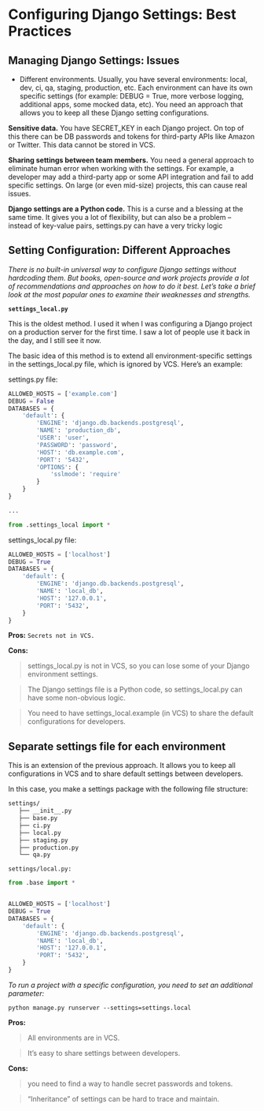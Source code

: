 # Configuring Django Settings: Best Practices

## Managing Django Settings: Issues


* Different environments. Usually, you have several environments: local, dev, ci, qa, staging, production, etc. Each environment can have its own specific settings (for example: DEBUG = True, more verbose logging, additional apps, some mocked data, etc). You need an approach that allows you to keep all these Django setting configurations.

**Sensitive data.** You have SECRET_KEY in each Django project. On top of this there can be DB passwords and tokens for third-party APIs like Amazon or Twitter. This data cannot be stored in VCS.

**Sharing settings between team members.** You need a general approach to eliminate human error when working with the settings. For example, a developer may add a third-party app or some API integration and fail to add specific settings. On large (or even mid-size) projects, this can cause real issues.

**Django settings are a Python code.** This is a curse and a blessing at the same time. It gives you a lot of flexibility, but can also be a problem – instead of key-value pairs, settings.py can have a very tricky logic


## Setting Configuration: Different Approaches

_There is no built-in universal way to configure Django settings without hardcoding them. But books, open-source and work projects provide a lot of recommendations and approaches on how to do it best. Let’s take a brief look at the most popular ones to examine their weaknesses and strengths._

**`settings_local.py`**

This is the oldest method. I used it when I was configuring a Django project on a production server for the first time. I saw a lot of people use it back in the day, and I still see it now.

The basic idea of this method is to extend all environment-specific settings in the settings_local.py file, which is ignored by VCS. Here’s an example:

settings.py file:

```py
ALLOWED_HOSTS = ['example.com']
DEBUG = False
DATABASES = {
    'default': {
        'ENGINE': 'django.db.backends.postgresql',
        'NAME': 'production_db',
        'USER': 'user',
        'PASSWORD': 'password',
        'HOST': 'db.example.com',
        'PORT': '5432',
        'OPTIONS': {
            'sslmode': 'require'
        }
    }
}

...

from .settings_local import *
```

settings_local.py file:

```py
ALLOWED_HOSTS = ['localhost']
DEBUG = True
DATABASES = {
    'default': {
        'ENGINE': 'django.db.backends.postgresql',
        'NAME': 'local_db',
        'HOST': '127.0.0.1',
        'PORT': '5432',
    }
}
```

**Pros:**
`Secrets not in VCS.`

**Cons:**

> settings_local.py is not in VCS, so you can lose some of your Django environment settings.

> The Django settings file is a Python code, so settings_local.py can have some non-obvious logic.

> You need to have settings_local.example (in VCS) to share the default configurations for developers.

## Separate settings file for each environment

This is an extension of the previous approach. It allows you to keep all configurations in VCS and to share default settings between developers.

In this case, you make a settings package with the following file structure:

```html
settings/
   ├── __init__.py
   ├── base.py
   ├── ci.py
   ├── local.py
   ├── staging.py
   ├── production.py
   └── qa.py
```
`settings/local.py:`

```py
from .base import *


ALLOWED_HOSTS = ['localhost']
DEBUG = True
DATABASES = {
    'default': {
        'ENGINE': 'django.db.backends.postgresql',
        'NAME': 'local_db',
        'HOST': '127.0.0.1',
        'PORT': '5432',
    }
}
```

_To run a project with a specific configuration, you need to set an additional parameter:_

`python manage.py runserver --settings=settings.local`

**Pros:**

> All environments are in VCS.

> It’s easy to share settings between developers.


**Cons:**
> you need to find a way to handle secret passwords and tokens.

> “Inheritance” of settings can be hard to trace and maintain.

